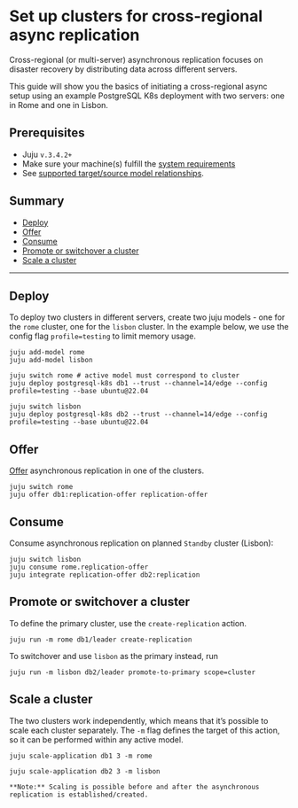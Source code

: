 


# Set up clusters for cross-regional async replication

Cross-regional (or multi-server) asynchronous replication focuses on disaster recovery by distributing data across different servers. 

This guide will show you the basics of initiating a cross-regional async setup using an example PostgreSQL K8s deployment with two servers: one in Rome and one in Lisbon.

## Prerequisites
* Juju `v.3.4.2+`
* Make sure your machine(s) fulfill the [system requirements](/reference/system-requirements)
* See [supported target/source model relationships](t/15413#substrate-dependencies).

## Summary
* [Deploy](#deploy)
* [Offer](#offer)
* [Consume](#consume)
* [Promote or switchover a cluster](#promote-or-switchover-a-cluster)
* [Scale a cluster](#scale-a-cluster)

---

## Deploy

To deploy two clusters in different servers, create two juju models - one for the `rome` cluster, one for the `lisbon` cluster. In the example below, we use the config flag `profile=testing` to limit memory usage.

```text
juju add-model rome 
juju add-model lisbon

juju switch rome # active model must correspond to cluster
juju deploy postgresql-k8s db1 --trust --channel=14/edge --config profile=testing --base ubuntu@22.04

juju switch lisbon
juju deploy postgresql-k8s db2 --trust --channel=14/edge --config profile=testing --base ubuntu@22.04
```

## Offer

[Offer](https://juju.is/docs/juju/offer) asynchronous replication in one of the clusters.

```text
juju switch rome
juju offer db1:replication-offer replication-offer
``` 

## Consume

Consume asynchronous replication on planned `Standby` cluster (Lisbon):
```text
juju switch lisbon
juju consume rome.replication-offer
juju integrate replication-offer db2:replication
``` 

## Promote or switchover a cluster

To define the primary cluster, use the `create-replication` action.

```text
juju run -m rome db1/leader create-replication
```

To switchover and use `lisbon` as the primary instead, run

```text
juju run -m lisbon db2/leader promote-to-primary scope=cluster
```

## Scale a cluster

The two clusters work independently, which means that it’s possible to scale each cluster separately. The `-m` flag defines the target of this action, so it can be performed within any active model. 

```text
juju scale-application db1 3 -m rome

juju scale-application db2 3 -m lisbon
``` 

```{note}
**Note:** Scaling is possible before and after the asynchronous replication is established/created.
```

